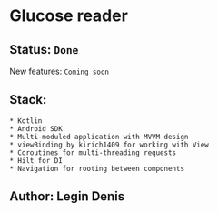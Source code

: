 # Glucose reader

## Status: `Done`
New features: `Coming soon`

## Stack:
```
* Kotlin
* Android SDK
* Multi-moduled application with MVVM design
* viewBinding by kirich1409 for working with View
* Coroutines for multi-threading requests
* Hilt for DI
* Navigation for rooting between components
```

## Author: Legin Denis
